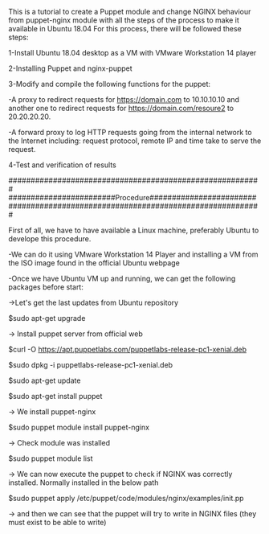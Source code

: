 This is a tutorial to create a Puppet module and change NGINX behaviour from puppet-nginx module with all the steps of the process to make it available in Ubuntu 18.04
For this process, there will be followed these steps:

1-Install Ubuntu 18.04 desktop as a VM with VMware Workstation 14 player

2-Installing Puppet and nginx-puppet

3-Modify and compile the following functions for the puppet:

-A proxy to redirect requests for https://domain.com to 10.10.10.10 and another one to redirect requests for https://domain.com/resoure2 to 20.20.20.20.

-A forward proxy to log HTTP requests going from the internal network to the Internet including: request protocol, remote IP and time take to serve the request.

4-Test and verification of results

#########################################################
########################Procedure########################
#########################################################

First of all, we have to have available a Linux machine, preferably Ubuntu to develope this procedure.

-We can do it using VMware Workstation 14 Player and installing a VM from the ISO image found in the official Ubuntu webpage

-Once we have Ubuntu VM up and running, we can get the following packages before start:

->Let's get the last updates from Ubuntu repository

$sudo apt-get upgrade

-> Install puppet server from official web

$curl -O https://apt.puppetlabs.com/puppetlabs-release-pc1-xenial.deb

$sudo dpkg -i puppetlabs-release-pc1-xenial.deb

$sudo apt-get update

$sudo apt-get install puppet

-> We install puppet-nginx

$sudo puppet module install puppet-nginx

-> Check module was installed

$sudo puppet module list

-> We can now execute the puppet to check if NGINX was correctly installed. Normally installed in the below path

$sudo puppet apply /etc/puppet/code/modules/nginx/examples/init.pp

-> and then we can see that the puppet will try to write in NGINX files (they must exist to be able to write)








